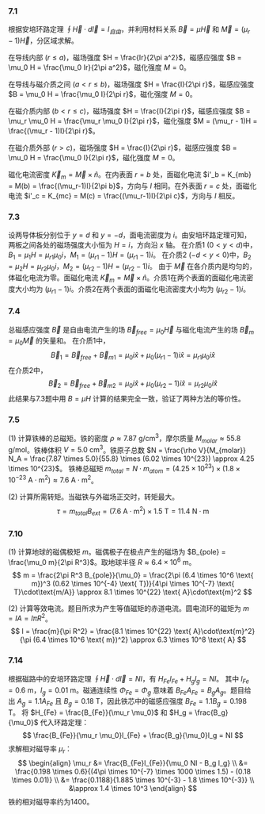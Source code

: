 ### 7.1

根据安培环路定理 $\oint \vec{H} \cdot d\vec{l} = I_{自由}$，并利用材料关系 $\vec{B} = \mu \vec{H}$ 和 $\vec{M} = (\mu_r - 1)\vec{H}$，分区域求解。

在导线内部 ($r \le a$)，磁场强度 $H = \frac{Ir}{2\pi a^2}$，磁感应强度 $B = \mu_0 H = \frac{\mu_0 Ir}{2\pi a^2}$，磁化强度 $M=0$。

在导线与磁介质之间 ($a < r \le b$)，磁场强度 $H = \frac{I}{2\pi r}$，磁感应强度 $B = \mu_0 H = \frac{\mu_0 I}{2\pi r}$，磁化强度 $M=0$。

在磁介质内部 ($b < r \le c$)，磁场强度 $H = \frac{I}{2\pi r}$，磁感应强度 $B = \mu_r \mu_0 H = \frac{\mu_r \mu_0 I}{2\pi r}$，磁化强度 $M = (\mu_r - 1)H = \frac{(\mu_r - 1)I}{2\pi r}$。

在磁介质外部 ($r > c$)，磁场强度 $H = \frac{I}{2\pi r}$，磁感应强度 $B = \mu_0 H = \frac{\mu_0 I}{2\pi r}$，磁化强度 $M=0$。

磁化电流密度 $\vec{K}_m = \vec{M} \times \hat{n}$。在内表面 $r=b$ 处，面磁化电流 $i'_b = K_{mb} = M(b) = \frac{(\mu_r-1)I}{2\pi b}$，方向与 $I$ 相同。在外表面 $r=c$ 处，面磁化电流 $i'_c = K_{mc} = M(c) = \frac{(\mu_r-1)I}{2\pi c}$，方向与 $I$ 相反。

### 7.3

设两导体板分别位于 $y=d$ 和 $y=-d$，面电流密度为 $i$。由安培环路定理可知，两板之间各处的磁场强度大小恒为 $H=i$，方向沿 $x$ 轴。
在介质1 ($0 < y < d$)中，$B_1 = \mu_1 H = \mu_{r1}\mu_0 i$，$M_1 = (\mu_{r1}-1)H = (\mu_{r1}-1)i$。
在介质2 ($-d < y < 0$)中，$B_2 = \mu_2 H = \mu_{r2}\mu_0 i$，$M_2 = (\mu_{r2}-1)H = (\mu_{r2}-1)i$。
由于 $\vec{M}$ 在各介质内是均匀的，体磁化电流为零。面磁化电流 $\vec{K}_m = \vec{M} \times \hat{n}$。介质1在两个表面的面磁化电流密度大小均为 $(\mu_{r1}-1)i$。介质2在两个表面的面磁化电流密度大小均为 $(\mu_{r2}-1)i$。

### 7.4

总磁感应强度 $\vec{B}$ 是自由电流产生的场 $\vec{B}_{free} = \mu_0 \vec{H}$ 与磁化电流产生的场 $\vec{B}_m = \mu_0 \vec{M}$ 的矢量和。
在介质1中，
$$
\vec{B}_1 = \vec{B}_{free} + \vec{B}_{m1} = \mu_0 i \hat{x} + \mu_0(\mu_{r1}-1)i \hat{x} = \mu_{r1}\mu_0 i \hat{x}
$$
在介质2中，
$$
\vec{B}_2 = \vec{B}_{free} + \vec{B}_{m2} = \mu_0 i \hat{x} + \mu_0(\mu_{r2}-1)i \hat{x} = \mu_{r2}\mu_0 i \hat{x}
$$
此结果与7.3题中用 $B=\mu H$ 计算的结果完全一致，验证了两种方法的等价性。

### 7.5

(1) 计算铁棒的总磁矩。铁的密度 $\rho \approx 7.87 \text{ g/cm}^3$，摩尔质量 $M_{molar} \approx 55.8 \text{ g/mol}$。铁棒体积 $V = 5.0 \text{ cm}^3$。铁原子总数 $N = \frac{\rho V}{M_{molar}} N_A = \frac{7.87 \times 5.0}{55.8} \times (6.02 \times 10^{23}) \approx 4.25 \times 10^{23}$。
铁棒总磁矩 $m_{total} = N \cdot m_{atom} = (4.25 \times 10^{23}) \times (1.8 \times 10^{-23} \text{ A}\cdot\text{m}^2) \approx 7.6 \text{ A}\cdot\text{m}^2$。

(2) 计算所需转矩。当磁铁与外磁场正交时，转矩最大。
$$
\tau = m_{total} B_{ext} = (7.6 \text{ A}\cdot\text{m}^2) \times 1.5 \text{ T} = 11.4 \text{ N}\cdot\text{m}
$$

### 7.10

(1) 计算地球的磁偶极矩 $m$。磁偶极子在极点产生的磁场为 $B_{pole} = \frac{\mu_0 m}{2\pi R^3}$。取地球半径 $R \approx 6.4 \times 10^6 \text{ m}$。
$$
m = \frac{2\pi R^3 B_{pole}}{\mu_0} = \frac{2\pi (6.4 \times 10^6 \text{ m})^3 (0.62 \times 10^{-4} \text{ T})}{4\pi \times 10^{-7} \text{ T}\cdot\text{m/A}} \approx 8.1 \times 10^{22} \text{ A}\cdot\text{m}^2
$$

(2) 计算等效电流。题目所求为产生等值磁矩的赤道电流。圆电流环的磁矩为 $m = I A = I \pi R^2$。
$$
I = \frac{m}{\pi R^2} = \frac{8.1 \times 10^{22} \text{ A}\cdot\text{m}^2}{\pi (6.4 \times 10^6 \text{ m})^2} \approx 6.3 \times 10^8 \text{ A}
$$

### 7.14

根据磁路中的安培环路定理 $\oint \vec{H} \cdot d\vec{l} = NI$，有 $H_{Fe}l_{Fe} + H_g l_g = NI$。
其中 $l_{Fe} = 0.6 \text{ m}$，$l_g = 0.01 \text{ m}$。磁通连续性 $\Phi_{Fe} = \Phi_g$ 意味着 $B_{Fe}A_{Fe} = B_g A_g$。题目给出 $A_g = 1.1 A_{Fe}$ 且 $B_g = 0.18 \text{ T}$，因此铁芯中的磁感应强度 $B_{Fe} = 1.1 B_g = 0.198 \text{ T}$。
将 $H_{Fe} = \frac{B_{Fe}}{\mu_r \mu_0}$ 和 $H_g = \frac{B_g}{\mu_0}$ 代入环路定理：
$$
\frac{B_{Fe}}{\mu_r \mu_0}l_{Fe} + \frac{B_g}{\mu_0}l_g = NI
$$
求解相对磁导率 $\mu_r$：
$$
\begin{align}
\mu_r &= \frac{B_{Fe}l_{Fe}}{\mu_0 NI - B_g l_g} \\
&= \frac{0.198 \times 0.6}{(4\pi \times 10^{-7} \times 1000 \times 1.5) - (0.18 \times 0.01)} \\
&= \frac{0.1188}{1.885 \times 10^{-3} - 1.8 \times 10^{-3}} \\
&\approx 1.4 \times 10^3
\end{align}
$$
铁的相对磁导率约为1400。